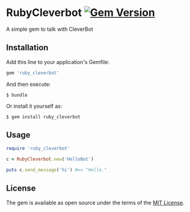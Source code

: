 # RubyCleverbot [![Gem Version](https://badge.fury.io/rb/ruby_cleverbot.svg)](https://badge.fury.io/rb/ruby_cleverbot)

A simple gem to talk with CleverBot

## Installation

Add this line to your application's Gemfile:

```ruby
gem 'ruby_cleverbot'
```

And then execute:

    $ bundle

Or install it yourself as:

    $ gem install ruby_cleverbot

## Usage

```ruby
require 'ruby_cleverbot'

c = RubyCleverbot.new('HelloBot')

puts c.send_message('hi') #=> "Hello."
```

## License

The gem is available as open source under the terms of the [MIT License](http://opensource.org/licenses/MIT).


